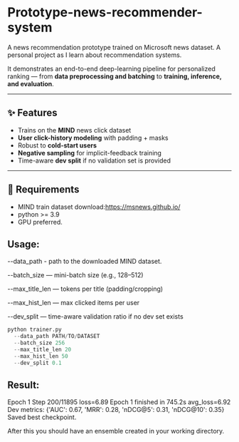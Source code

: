 # Prototype-news-recommender-system
A news recommendation prototype trained on Microsoft news dataset. A personal project as I learn about recommendation systems. 

It demonstrates an end-to-end deep-learning pipeline for personalized ranking — from **data preprocessing and batching** to **training, inference, and evaluation**.

---

## ✨ Features
- Trains on the **MIND** news click dataset
- **User click-history modeling** with padding + masks
- Robust to **cold-start users**
- **Negative sampling** for implicit-feedback training
- Time-aware **dev split** if no validation set is provided

---

## 📁 Requirements
- MIND train dataset download:https://msnews.github.io/
- python >= 3.9
- GPU preferred.

## Usage:
--data_path - path to the downloaded MIND dataset.

--batch_size — mini-batch size (e.g., 128–512)

--max_title_len — tokens per title (padding/cropping)

--max_hist_len — max clicked items per user

--dev_split — time-aware validation ratio if no dev set exists

```python
python trainer.py 
  --data_path PATH/TO/DATASET 
  --batch_size 256 
  --max_title_len 20 
  --max_hist_len 50 
  --dev_split 0.1

```
## Result:
Epoch 1 Step 200/11895  loss=6.89
Epoch 1 finished in 745.2s  avg_loss=6.92
Dev metrics: {'AUC': 0.67, 'MRR': 0.28, 'nDCG@5': 0.31, 'nDCG@10': 0.35}
Saved best checkpoint.

After this you should have an ensemble created in your working directory. 



